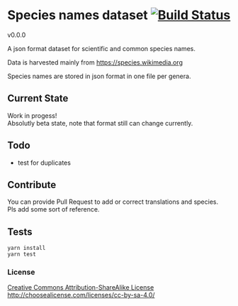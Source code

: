 # Species names dataset [![Build Status][travis-image]][travis-url]

v0.0.0

A json format dataset for scientific and common species names.

Data is harvested mainly from https://species.wikimedia.org

Species names are stored in json format in one file per genera.

## Current State
Work in progess!  
Absolutly beta state, note that format still can change currently.  

## Todo
- test for duplicates

## Contribute
You can provide Pull Request to add or correct translations and species.  
Pls add some sort of reference.  

## Tests

    yarn install
    yarn test

### License

[Creative Commons Attribution-ShareAlike License](https://creativecommons.org/licenses/by-sa/4.0/)  
http://choosealicense.com/licenses/cc-by-sa-4.0/

[travis-image]: https://travis-ci.org/species-names/dataset.svg?branch=master
[travis-url]: https://travis-ci.org/species-names/dataset
